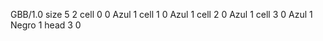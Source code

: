 <gs-board without-header> GBB/1.0
size 5 2
cell 0 0 Azul 1 
cell 1 0 Azul 1 
cell 2 0 Azul 1 
cell 3 0 Azul 1 Negro 1 
head 3 0 </gs-board>